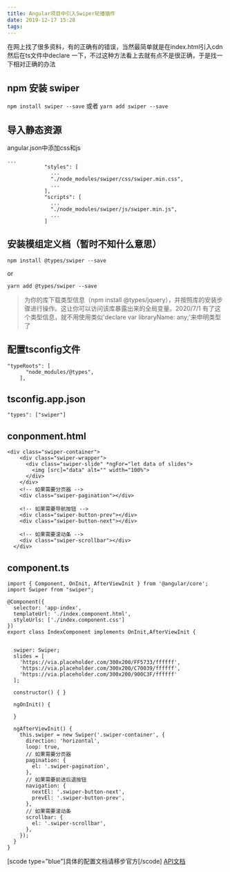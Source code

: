 ```yaml
---
title: Angular项目中引入Swiper轮播插件
date: 2019-12-17 15:28
tags:
---
```


在网上找了很多资料，有的正确有的错误，当然最简单就是在index.html引入cdn 然后在ts文件中declare 一下，不过这种方法看上去就有点不是很正确，于是找一下相对正确的办法

<!--more-->

## npm 安装 swiper

`npm install swiper --save`
或者
`yarn add swiper --save`

## 导入静态资源

angular.json中添加css和js

```
...
            "styles": [
              ...
              "./node_modules/swiper/css/swiper.min.css",
              ...
            ],
            "scripts": [
              ...
              "./node_modules/swiper/js/swiper.min.js",
              ...
            ]
```

## 安装模组定义档（暂时不知什么意思）

`npm install @types/swiper --save`

or

`yarn add @types/swiper --save`

> 为你的库下载类型信息（npm install @types/jquery），并按照库的安装步骤进行操作。这让你可以访问该库暴露出来的全局变量。2020/7/1 有了这个类型信息，就不用使用类似'declare var libraryName: any;'来申明类型了

## 配置tsconfig文件

```
"typeRoots": [
      "node_modules/@types",
    ],
```

## tsconfig.app.json

```
"types": ["swiper"]
```

## conponment.html

```
<div class="swiper-container">
    <div class="swiper-wrapper">
      <div class="swiper-slide" *ngFor="let data of slides">
        <img [src]="data" alt="" width="100%">
      </div>
    </div>
    <!-- 如果需要分页器 -->
    <div class="swiper-pagination"></div>

    <!-- 如果需要导航按钮 -->
    <div class="swiper-button-prev"></div>
    <div class="swiper-button-next"></div>

    <!-- 如果需要滚动条 -->
    <div class="swiper-scrollbar"></div>
  </div>
```

## component.ts

```
import { Component, OnInit, AfterViewInit } from '@angular/core';
import Swiper from "swiper";

@Component({
  selector: 'app-index',
  templateUrl: './index.component.html',
  styleUrls: ['./index.component.css']
})
export class IndexComponent implements OnInit,AfterViewInit {


  swiper: Swiper;
  slides = [
    'https://via.placeholder.com/300x200/FF5733/ffffff',
    'https://via.placeholder.com/300x200/C70039/ffffff',
    'https://via.placeholder.com/300x200/900C3F/ffffff'
  ];

  constructor() { }

  ngOnInit() {

  }

  ngAfterViewInit() {
    this.swiper = new Swiper('.swiper-container', {
      direction: 'horizontal',
      loop: true,
      // 如果需要分页器
      pagination: {
        el: '.swiper-pagination',
      },
      // 如果需要前进后退按钮
      navigation: {
        nextEl: '.swiper-button-next',
        prevEl: '.swiper-button-prev',
      },
      // 如果需要滚动条
      scrollbar: {
        el: '.swiper-scrollbar',
      },
    });
  }
}
```

[scode type="blue"]具体的配置文档请移步官方[/scode]
[API文档][1]

[1]: https://www.swiper.com.cn/api/index.html
